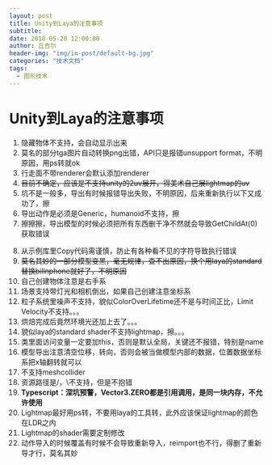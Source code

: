 ```yaml
---
layout: post
title: Unity到Laya的注意事项
subtitle: 
date: 2018-05-28 12:00:00
author: 丘吉尔
header-img: "img/in-post/default-bg.jpg"
categories: "技术文档"
tags:
  - 图形技术
---
```



# Unity到Laya的注意事项

1. 隐藏物体不支持，会自动显示出来
2. 莫名的部分tga图片自动转换png出错，API只是报错unsupport format，不明原因，用ps转就ok
3. 行走面不带renderer会默认添加renderer
4. ~~目前不确定，应该是不支持unity的2uv展开，得美术自己展lightmap的uv~~
5. 坑不是一般多，导出有时候报错导出失败，不明原因，后来重新执行以下又成功了，擦
6. 导出动作是必须是Generic，humanoid不支持，擦
7. 擦擦擦，导出模型的时候必须把所有东西删干净不然就会导致GetChildAt(0)获取错误
<!-- more -->
8. 从示例库里Copy代码需谨慎，防止有各种看不见的字符导致执行错误
9. ~~莫名其妙的一部分模型变黑，毫无规律，查不出原因，换个用laya的standard替换billnphone就好了，不明原因~~
10. 自己创建物体注意是右手系
11. 场景支持带灯光和相机倒出，如果自己创建注意坐标系
12. 粒子系统里噪声不支持，貌似ColorOverLifetime还不是与时间正比，Limit Velocity不支持。。。
13. 烘焙完成后竟然环境光还加上去了。。。
14. 貌似laya的standard shader不支持lightmap，擦。。。
15. 类里面访问变量一定要加this，否则是默认全局，关键还不报错，特别是name
16. 模型导出注意清空位移，转向，否则会被当做模型内部的数据，位置数据坐标系把x轴翻转就可以
17. 不支持meshcollider
18. 资源路径是/，\不支持，但是不抱错
19. **Typescript：深坑预警，Vector3.ZERO都是引用调用，是同一块内存，不允许使用**
20. Lightmap最好用ps转，不要用laya的工具转，此外应该保证lightmap的颜色在LDR之内
21. Lightmap的shader需要定制修改
22. 动作导入的时候覆盖有时候不会导致重新导入，reimport也不行，得删了重新导才行，莫名其妙




